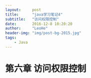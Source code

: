 ```yaml
---
layout:     post
title:      "java学习笔记4"
subtitle:   "访问权限控制"
date:       2016-12-8 10:20:20
author:     "LeoHe"
header-img: "img/post-bg-2015.jpg"
tags:
    - Java
---
```


# 第六章 访问权限控制